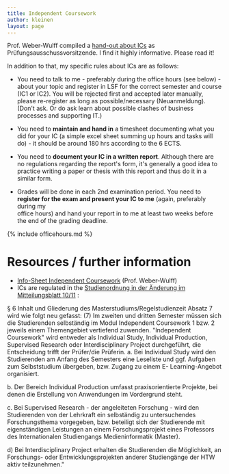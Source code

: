 ```yaml
---
title: Independent Coursework
author: kleinen
layout: page
---
```


Prof. Weber-Wulff compiled a [hand-out about ICs](https://people.f4.htw-berlin.de/~weberwu/PA/Independent-Coursework-Guide-2015-01-22.pdf) as Prüfungsausschussvorsitzende. I find it
highly informative. Please read it!

In addition to that, my specific rules about ICs are as follows:

* You need to talk to me - preferably during the office hours (see below)  - about your topic
  and register in LSF for the correct semester and course (IC1 or IC2). You will be rejected first and accepted later manually, please re-register as long as possible/necessary (Neuanmeldung). (Don't ask. Or do ask learn about possible clashes of business processes and supporting IT.)

* You need to **maintain and hand in** a timesheet documenting what you did for your IC (a simple excel sheet
  summing up hours and tasks will do) - it should be around 180 hrs according to the 6 ECTS.

* You need to **document your IC in a written report**. Although there are no regulations regarding the report's form, it's generally a good idea to practice writing a paper or thesis with this report and thus do it in a similar form.

* Grades will be done in each 2nd examination period. You need to **register for the exam and present your IC to me** (again, preferably during my  
  office  hours) and hand your report in to me at least two weeks before the end of the grading deadline.

{% include officehours.md %}

# Resources / further information
* [Info-Sheet Independent Coursework](https://people.f4.htw-berlin.de/~weberwu/PA/Independent-Coursework-Guide-2015-01-22.pdf) (Prof. Weber-Wulff)
* ICs are regulated in the [Studienordnung in der &#196;nderung im Mitteilungsblatt 10/11](https://www.htw-berlin.de/fileadmin/HTW/Zentral/Rechtsstelle/Amtliche_Mitteilungsblaetter/2011/10_11.pdf) :

&#167; 6 Inhalt und Gliederung des Masterstudiums/Regelstudienzeit
Absatz 7 wird wie folgt neu gefasst:
(7) Im zweiten und dritten Semester m&#252;ssen sich die Studierenden selbst&#228;ndig im Modul
Independent Coursework 1 bzw. 2 jeweils einem Themengebiet vertiefend zuwenden.
"Independent Coursework" wird entweder als Individual Study, Individual Production,
Supervised Research oder Interdisciplinary Project durchgefu&#776;hrt, die Entscheidung trifft
  der Pru&#776;fer/die Pru&#776;ferin.
a. Bei Individual Study wird den Studierenden am Anfang des Semesters eine Leseliste und
ggf. Aufgaben zum Selbststudium u&#776;bergeben, bzw. Zugang zu einem E- Learning-Angebot
organisiert.

b. Der Bereich Individual Production umfasst praxisorientierte Projekte, bei denen die
Erstellung von Anwendungen im Vordergrund steht.

c. Bei Supervised Research - der angeleiteten Forschung - wird den Studierenden von der
Lehrkraft ein selbst&#228;ndig zu untersuchendes Forschungsthema vorgegeben, bzw. beteiligt sich
der Studierende mit eigenst&#228;ndigen Leistungen an einem Forschungsprojekt eines Professors des
Internationalen Studiengangs Medieninformatik (Master).

d) Bei Interdisciplinary Project erhalten die Studierenden die M&#246;glichkeit, an
Forschungs- oder Entwicklungsprojekten anderer Studieng&#228;nge der HTW aktiv
teilzunehmen."
